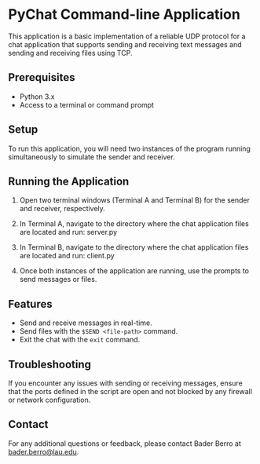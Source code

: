 # PyChat Command-line Application

This application is a basic implementation of a reliable UDP protocol for a chat application that supports sending and receiving text messages and sending and receiving files using TCP.

## Prerequisites

- Python 3.x
- Access to a terminal or command prompt

## Setup

To run this application, you will need two instances of the program running simultaneously to simulate the sender and receiver.

## Running the Application

1. Open two terminal windows (Terminal A and Terminal B) for the sender and receiver, respectively.

2. In Terminal A, navigate to the directory where the chat application files are located and run: server.py

3. In Terminal B, navigate to the directory where the chat application files are located and run: client.py

4. Once both instances of the application are running, use the prompts to send messages or files.

## Features

- Send and receive messages in real-time.
- Send files with the `$SEND <file-path>` command.
- Exit the chat with the `exit` command.

## Troubleshooting

If you encounter any issues with sending or receiving messages, ensure that the ports defined in the script are open and not blocked by any firewall or network configuration.

## Contact

For any additional questions or feedback, please contact Bader Berro at bader.berro@lau.edu.
